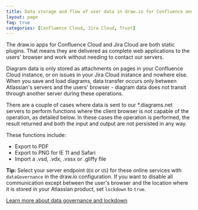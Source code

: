 ```yaml
---
title: Data storage and flow of user data in draw.io for Confluence and Jira Cloud
layout: page
faq: true
categories: [Confluence Cloud, Jira Cloud, Trust]
---
```


The draw.io apps for Confluence Cloud and Jira Cloud are both static plugins. That means they are delivered as complete web applications to the users' browser and work without needing to contact our servers.

Diagram data is only stored as attachments on pages in your Confluence Cloud instance, or on issues in your Jira Cloud instance and nowhere else. When you save and load diagrams, data transfer occurs only between Atlassian's servers and the users' browser - diagram data does not transit through another server during these operations.

There are a couple of cases where data is sent to our *.diagrams.net servers to perform functions where the client browser is not capable of the operation, as detailed below. In these cases the operation is performed, the result returned and both the input and output are not persisted in any way. 

These functions include:

* Export to PDF
* Export to PNG for IE 11 and Safari
* Import a .vsd, .vdx, .vssx or .gliffy file

**Tip:** Select your server endpoint (``EU`` or ``US``) for these online services with ``dataGovernance`` in the draw.io configuration. If you want to disable all communication except between the user's browser and the location where it is stored in your Atlassian product, set ``lockdown`` to ``true``. 

[Learn more about data governance and lockdown](/blog/data-governance-lockdown.html)
